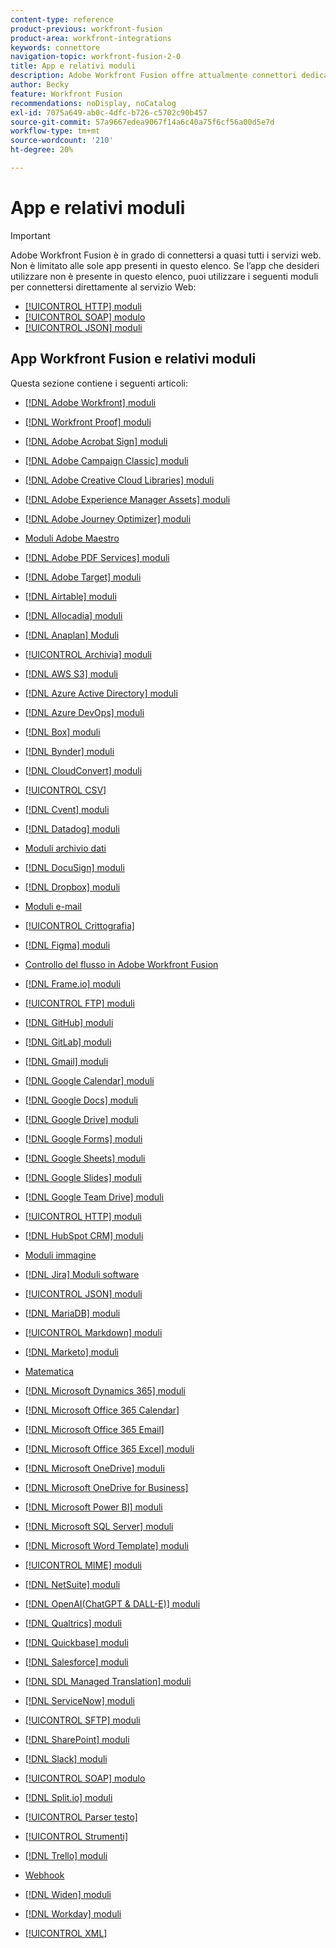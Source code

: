 ```yaml
---
content-type: reference
product-previous: workfront-fusion
product-area: workfront-integrations
keywords: connettore
navigation-topic: workfront-fusion-2-0
title: App e relativi moduli
description: Adobe Workfront Fusion offre attualmente connettori dedicati per le app elencate in questo elenco. Se l’app che desideri utilizzare non è presente in questo elenco, puoi connetterti utilizzando i moduli HTTP, SOAP o JSON.
author: Becky
feature: Workfront Fusion
recommendations: noDisplay, noCatalog
exl-id: 7075a649-ab0c-4dfc-b726-c5702c90b457
source-git-commit: 57a9667edea9067f14a6c40a75f6cf56a00d5e7d
workflow-type: tm+mt
source-wordcount: '210'
ht-degree: 20%

---
```


# App e relativi moduli

>[!IMPORTANT]
>
>Adobe Workfront Fusion è in grado di connettersi a quasi tutti i servizi web. Non è limitato alle sole app presenti in questo elenco. Se l’app che desideri utilizzare non è presente in questo elenco, puoi utilizzare i seguenti moduli per connettersi direttamente al servizio Web:
>
>* [[!UICONTROL HTTP] moduli](../../workfront-fusion/apps-and-their-modules/http-modules/http-modules-1.md)
>* [[!UICONTROL SOAP] modulo](../../workfront-fusion/apps-and-their-modules/soap-module.md)
>* [[!UICONTROL JSON] moduli](../../workfront-fusion/apps-and-their-modules/json-modules.md)
>

## App Workfront Fusion e relativi moduli

Questa sezione contiene i seguenti articoli:

* [[!DNL Adobe Workfront] moduli](../../workfront-fusion/apps-and-their-modules/workfront-modules.md)
* [[!DNL Workfront Proof] moduli](../../workfront-fusion/apps-and-their-modules/workfront-proof-modules.md)
* [[!DNL Adobe Acrobat Sign] moduli](../../workfront-fusion/apps-and-their-modules/adobe-sign-modules.md)
* [[!DNL Adobe Campaign Classic] moduli](../../workfront-fusion/apps-and-their-modules/adobe-campaign-classic-connector.md)
* [[!DNL Adobe Creative Cloud Libraries] moduli](../../workfront-fusion/apps-and-their-modules/creative-cloud-libraries-modules.md)
* [[!DNL Adobe Experience Manager Assets] moduli](../../workfront-fusion/apps-and-their-modules/aem-assets-modules.md)
* [[!DNL Adobe Journey Optimizer] moduli](../../workfront-fusion/apps-and-their-modules/adobe-journey-optimizer-modules.md)
* [Moduli Adobe Maestro](/help/quicksilver/workfront-fusion/apps-and-their-modules/maestro-modules.md)
* [[!DNL Adobe PDF Services] moduli](../../workfront-fusion/apps-and-their-modules/pdf-modules.md)
* [[!DNL Adobe Target] moduli](../../workfront-fusion/apps-and-their-modules/adobe-target-modules.md)
* [[!DNL Airtable] moduli](../../workfront-fusion/apps-and-their-modules/airtable-modules.md)
* [[!DNL Allocadia] moduli](../../workfront-fusion/apps-and-their-modules/allocadia-modules.md)
* [[!DNL Anaplan] Moduli](../../workfront-fusion/apps-and-their-modules/anaplan-modules.md)
* [[!UICONTROL Archivia] moduli](../../workfront-fusion/apps-and-their-modules/archive-modules.md)
* [[!DNL AWS S3] moduli](../../workfront-fusion/apps-and-their-modules/aws-s3-modules.md)
* [[!DNL Azure Active Directory] moduli](../../workfront-fusion/apps-and-their-modules/azure-ad-modules.md)
* [[!DNL Azure DevOps] moduli](../../workfront-fusion/apps-and-their-modules/azure-dev-ops.md)

  <!--
  <li data-mc-conditions="QuicksilverOrClassic.Draft mode"><a href="../../workfront-fusion/apps-and-their-modules/barcodes.md" class="MCXref xref" xrefformat="{para}">Barcodes</a> </li>
  -->

* [[!DNL Box] moduli](../../workfront-fusion/apps-and-their-modules/box-modules.md)
* [[!DNL Bynder] moduli](../../workfront-fusion/apps-and-their-modules/bynder-modules.md)
* [[!DNL CloudConvert] moduli](../../workfront-fusion/apps-and-their-modules/cloud-convert-modules.md)

  <!--
  <li data-mc-conditions="QuicksilverOrClassic.Draft mode"><a href="../../workfront-fusion/apps-and-their-modules/converter-modules.md" class="MCXref xref" xrefformat="{para}">Converter</a> (More information coming soon)</li>
  -->

* [[!UICONTROL CSV]](../../workfront-fusion/apps-and-their-modules/csv.md)
* [[!DNL Cvent] moduli](../../workfront-fusion/apps-and-their-modules/cvent-modules.md)
* [[!DNL Datadog] moduli](../../workfront-fusion/apps-and-their-modules/datadog-modules.md)
* [Moduli archivio dati](../../workfront-fusion/apps-and-their-modules/data-store-modules.md)
* [[!DNL DocuSign] moduli](../../workfront-fusion/apps-and-their-modules/docusign-modules.md)
* [[!DNL Dropbox] moduli](../../workfront-fusion/apps-and-their-modules/dropbox-modules.md)

  <!--
  <li data-mc-conditions="QuicksilverOrClassic.Draft mode"><a href="../../workfront-fusion/apps-and-their-modules/egnyte-modules.md" class="MCXref xref" xrefformat="{para}">Egnyte modules</a> </li>
  -->

* [Moduli e-mail](../../workfront-fusion/apps-and-their-modules/email-modules.md)
* [[!UICONTROL Crittografia]](../../workfront-fusion/apps-and-their-modules/encryptor-modules.md)
* [[!DNL Figma] moduli](../../workfront-fusion/apps-and-their-modules/figma-modules.md)
* [Controllo del flusso in Adobe Workfront Fusion](../../workfront-fusion/apps-and-their-modules/flow-control.md)
* [[!DNL Frame.io] moduli](../../workfront-fusion/apps-and-their-modules/frame-io-modules.md)
* [[!UICONTROL FTP] moduli](../../workfront-fusion/apps-and-their-modules/ftp-modules.md)
* [[!DNL GitHub] moduli](../../workfront-fusion/apps-and-their-modules/github.md)
* [[!DNL GitLab] moduli](../../workfront-fusion/apps-and-their-modules/gitlab-modules.md)
* [[!DNL Gmail] moduli](../../workfront-fusion/apps-and-their-modules/gmail-modules.md)
* [[!DNL Google Calendar] moduli](../../workfront-fusion/apps-and-their-modules/google-calendar-modules.md)
* [[!DNL Google Docs] moduli](../../workfront-fusion/apps-and-their-modules/google-docs-modules.md)
* [[!DNL Google Drive] moduli](../../workfront-fusion/apps-and-their-modules/google-drive-modules.md)
* [[!DNL Google Forms] moduli](../../workfront-fusion/apps-and-their-modules/google-forms-modules.md)
* [[!DNL Google Sheets] moduli](../../workfront-fusion/apps-and-their-modules/google-sheets-modules.md)
* [[!DNL Google Slides] moduli](../../workfront-fusion/apps-and-their-modules/google-slides-modules.md)
* [[!DNL Google Team Drive] moduli](../../workfront-fusion/apps-and-their-modules/google-team-drive-modules.md)
* [[!UICONTROL HTTP] moduli](../../workfront-fusion/apps-and-their-modules/http-modules/http-modules-1.md)
* [[!DNL HubSpot CRM] moduli](../../workfront-fusion/apps-and-their-modules/hubspot-crm-modules.md)
* [Moduli immagine](../../workfront-fusion/apps-and-their-modules/image-module.md)

<!--
  <li data-mc-conditions="QuicksilverOrClassic.Draft mode"><a href="../../workfront-fusion/apps-and-their-modules/iso-modules.md" class="MCXref xref" xrefformat="{para}">ISO modules</a> </li>
  -->

* [[!DNL Jira] Moduli software](../../workfront-fusion/apps-and-their-modules/jira-software-modules.md)
* [[!UICONTROL JSON] moduli](../../workfront-fusion/apps-and-their-modules/json-modules.md)

  <!--
  <li data-mc-conditions="QuicksilverOrClassic.Draft mode"><a href="../../workfront-fusion/apps-and-their-modules/mailchimp-modules.md" class="MCXref xref" xrefformat="{para}">MailChimp modules</a> </li>
  -->

* [[!DNL MariaDB] moduli](../../workfront-fusion/apps-and-their-modules/mariadb-modules.md)
* [[!UICONTROL Markdown] moduli](../../workfront-fusion/apps-and-their-modules/markdown-modules.md)
* [[!DNL Marketo] moduli](../../workfront-fusion/apps-and-their-modules/marketo-modules.md)
* [Matematica](../../workfront-fusion/apps-and-their-modules/math-module.md)
* [[!DNL Microsoft Dynamics 365] moduli](../../workfront-fusion/apps-and-their-modules/microsoft-dynamics-365-modules.md)
* [[!DNL Microsoft Office 365 Calendar]](../../workfront-fusion/apps-and-their-modules/microsoft-365-calendar-modules.md)
* [[!DNL Microsoft Office 365 Email]](../../workfront-fusion/apps-and-their-modules/microsoft-365-email-modules.md)
* [[!DNL Microsoft Office 365 Excel] moduli](../../workfront-fusion/apps-and-their-modules/microsoft-365-excel-modules.md)
* [[!DNL Microsoft OneDrive] moduli](../../workfront-fusion/apps-and-their-modules/microsoft-onedrive-modules.md)
* [[!DNL Microsoft OneDrive for Business]](../../workfront-fusion/apps-and-their-modules/microsoft-onedrive-for-business-modules.md)
* [[!DNL Microsoft Power BI] moduli](../../workfront-fusion/apps-and-their-modules/powerbi-modules.md)
* [[!DNL Microsoft SQL Server] moduli](../../workfront-fusion/apps-and-their-modules/microsoft-sql-server-modules.md)
* [[!DNL Microsoft Word Template] moduli](../../workfront-fusion/apps-and-their-modules/microsoft-word-templates-modules.md)
* [[!UICONTROL MIME] moduli](../../workfront-fusion/apps-and-their-modules/mime.md)
* [[!DNL NetSuite] moduli](../../workfront-fusion/apps-and-their-modules/netsuite.md)
* [[!DNL OpenAI(ChatGPT & DALL-E)] moduli](../../workfront-fusion/apps-and-their-modules/openai-chatgpt-modules.md)
* [[!DNL Qualtrics] moduli](../../workfront-fusion/apps-and-their-modules/qualtrics-modules.md)
* [[!DNL Quickbase] moduli](../../workfront-fusion/apps-and-their-modules/quickbase-modules.md)
* [[!DNL Salesforce] moduli](../../workfront-fusion/apps-and-their-modules/salesforce-modules.md)
* [[!DNL SDL Managed Translation] moduli](../../workfront-fusion/apps-and-their-modules/sdl-managed-translation-modules.md)
* [[!DNL ServiceNow] moduli](../../workfront-fusion/apps-and-their-modules/servicenow-modules.md)
* [[!UICONTROL SFTP] moduli](../../workfront-fusion/apps-and-their-modules/sftp.md)
* [[!DNL SharePoint] moduli](../../workfront-fusion/apps-and-their-modules/sharepoint-modules.md)
* [[!DNL Slack] moduli](../../workfront-fusion/apps-and-their-modules/slack-modules.md)
* [[!UICONTROL SOAP] modulo](../../workfront-fusion/apps-and-their-modules/soap-module.md)
* [[!DNL Split.io] moduli](../../workfront-fusion/apps-and-their-modules/split-io-modules.md)
* [[!UICONTROL Parser testo]](../../workfront-fusion/apps-and-their-modules/text-parser.md)
* [[!UICONTROL Strumenti]](../../workfront-fusion/apps-and-their-modules/tools-modules.md)
* [[!DNL Trello] moduli](../../workfront-fusion/apps-and-their-modules/trello-modules.md)
* [Webhook](../../workfront-fusion/apps-and-their-modules/webhooks-updated.md)
* [[!DNL Widen] moduli](../../workfront-fusion/apps-and-their-modules/widen-modules.md)
* [[!DNL Workday] moduli](../../workfront-fusion/apps-and-their-modules/workday-modules.md)
* [[!UICONTROL XML]](../../workfront-fusion/apps-and-their-modules/xml-modules.md)
